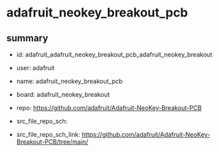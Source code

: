 # adafruit_neokey_breakout_pcb
 
## summary 
* id: adafruit_adafruit_neokey_breakout_pcb_adafruit_neokey_breakout
* user: adafruit
* name: adafruit_neokey_breakout_pcb
* board: adafruit_neokey_breakout
* repo: https://github.com/adafruit/Adafruit-NeoKey-Breakout-PCB



* src_file_repo_sch: 
* src_file_repo_sch_link: https://github.com/adafruit/Adafruit-NeoKey-Breakout-PCB/tree/main/






